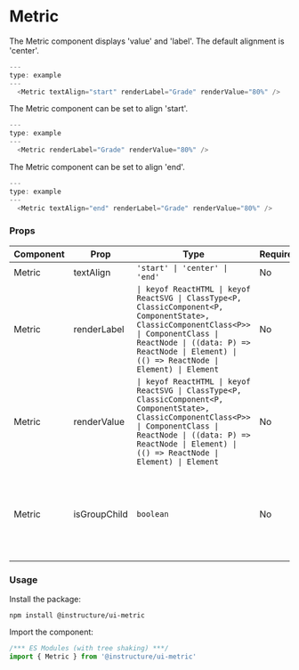# Metric


The Metric component displays 'value' and 'label'. The default alignment is 'center'.

```javascript
---
type: example
---
  <Metric textAlign="start" renderLabel="Grade" renderValue="80%" />
```

The Metric component can be set to align 'start'.

```javascript
---
type: example
---
  <Metric renderLabel="Grade" renderValue="80%" />
```

The Metric component can be set to align 'end'.

```javascript
---
type: example
---
  <Metric textAlign="end" renderLabel="Grade" renderValue="80%" />
```


### Props

| Component | Prop | Type | Required | Default | Description |
|-----------|------|------|----------|---------|-------------|
| Metric | textAlign | `'start' \| 'center' \| 'end'` | No | `'center'` |  |
| Metric | renderLabel | `\| keyof ReactHTML \| keyof ReactSVG \| ClassType<P, ClassicComponent<P, ComponentState>, ClassicComponentClass<P>> \| ComponentClass \| ReactNode \| ((data: P) => ReactNode \| Element) \| (() => ReactNode \| Element) \| Element` | No | - |  |
| Metric | renderValue | `\| keyof ReactHTML \| keyof ReactSVG \| ClassType<P, ClassicComponent<P, ComponentState>, ClassicComponentClass<P>> \| ComponentClass \| ReactNode \| ((data: P) => ReactNode \| Element) \| (() => ReactNode \| Element) \| Element` | No | - |  |
| Metric | isGroupChild | `boolean` | No | `false` | Set to true when a child of MetricGroup so the appropriate aria labels get set |

### Usage

Install the package:

```shell
npm install @instructure/ui-metric
```

Import the component:

```javascript
/*** ES Modules (with tree shaking) ***/
import { Metric } from '@instructure/ui-metric'
```

